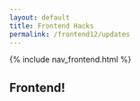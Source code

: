 ```yaml
---
layout: default
title: Frontend Hacks
permalink: /frontend12/updates
---
```


{% include nav_frontend.html %}

## Frontend!
